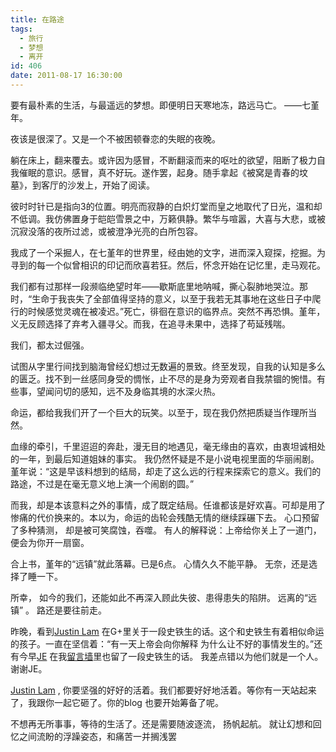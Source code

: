 ```yaml
---
title: 在路途
tags:
  - 旅行
  - 梦想
  - 离开
id: 406
date: 2011-08-17 16:30:00
---
```


要有最朴素的生活，与最遥远的梦想。即便明日天寒地冻，路远马亡。 ——七堇年。

夜该是很深了。又是一个不被困顿眷恋的失眠的夜晚。

躺在床上，翻来覆去。或许因为感冒，不断翻滚而来的呕吐的欲望，阻断了极力自我催眠的意识。感冒，真不好玩。遂作罢，起身。随手拿起《被窝是青春的坟墓》，到客厅的沙发上，开始了阅读。
<!--more--> 

彼时时针已是指向3的位置。明亮而寂静的白炽灯堂而皇之地取代了日光，温和却不低调。我仿佛置身于皑皑雪景之中，万籁俱静。繁华与喧嚣，大喜与大悲，或被沉寂没落的夜所过滤，或被澄净光亮的白所包容。

我成了一个采掘人，在七堇年的世界里，经由她的文字，进而深入窥探，挖掘。为寻到的每一个似曾相识的印记而欣喜若狂。然后，怀念开始在记忆里，走马观花。

我们都有过那样一段濒临绝望时年——歇斯底里地呐喊，撕心裂肺地哭泣。那时，“生命于我丧失了全部值得坚持的意义，以至于我若无其事地在这些日子中爬行的时候感觉灵魂在被凌迟。”死亡，徘徊在意识的临界点。突然不再恐惧。堇年，义无反顾选择了弃考入疆寻父。而我，在追寻未果中，选择了苟延残喘。 

我们，都太过倔强。 

试图从字里行间找到脑海曾经幻想过无数遍的景致。终至发现，自我的认知是多么的匮乏。找不到一丝感同身受的惆怅，止不尽的是身为旁观者自我禁锢的惋惜。有些事，望闻问切的感知，远不及身临其境的水深火热。

命运，都给我我们开了一个巨大的玩笑。以至于，现在我仍然把质疑当作理所当然。

血缘的牵引，千里迢迢的奔赴，漫无目的地遇见，毫无缘由的喜欢，由衷坦诚相处的一年，到最后知道姐妹的事实。 我仍然怀疑是不是小说电视里面的华丽闹剧。堇年说：“这是早该料想到的结局，却走了这么远的行程来探索它的意义。我们的路途，不过是在毫无意义地上演一个闹剧的圆。”

而我，却是本该意料之外的事情，成了既定结局。任谁都该是好欢喜。可却是用了惨痛的代价换来的。本以为，命运的齿轮会残酷无情的继续踩碾下去。 心口预留了多种猜测， 却是被可笑腐蚀，吞噬。 有人的解释说：上帝给你关上了一道门，便会为你开一扇窗。 

合上书，堇年的“远镇”就此落幕。已是6点。 心情久久不能平静。 无奈，还是选择了睡一下。 

所幸， 如今的我们，还能如此不再深入顾此失彼、患得患失的陷阱。 远离的“远镇” 。 路还是要往前走。 

昨晚，看到[Justin Lam](https://plus.google.com/109217067503389498086/posts) 在G+里关于一段史铁生的话。这个和史铁生有着相似命运的孩子。一直在坚信着：“有一天上帝会向你解释 为什么让不好的事情发生的。”还有今早[JE](http://iamje.com/) 在我[留言墙](http://www.ileyar.com/message-board)里也留了一段史铁生的话。 我差点错以为他们就是一个人。谢谢JE。 

[Justin Lam](https://plus.google.com/109217067503389498086/posts) , 你要坚强的好好的活着。我们都要好好地活着。等你有一天站起来了，我跟你一起它砸了。你的blog 也要开始筹备了呢。

不想再无所事事，等待的生活了。还是需要随波逐流， 扬帆起航。 就让幻想和回忆之间流盼的浮躁姿态，和痛苦一并搁浅罢 


